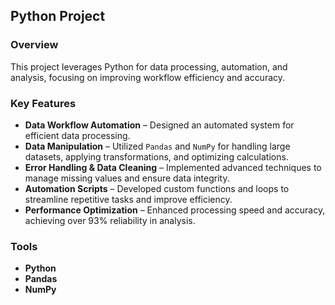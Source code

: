 ## Python Project

### Overview
This project leverages Python for data processing, automation, and analysis, focusing on improving workflow efficiency and accuracy.

### Key Features
- **Data Workflow Automation** – Designed an automated system for efficient data processing.
- **Data Manipulation** – Utilized `Pandas` and `NumPy` for handling large datasets, applying transformations, and optimizing calculations.
- **Error Handling & Data Cleaning** – Implemented advanced techniques to manage missing values and ensure data integrity.
- **Automation Scripts** – Developed custom functions and loops to streamline repetitive tasks and improve efficiency.
- **Performance Optimization** – Enhanced processing speed and accuracy, achieving over 93% reliability in analysis.

### Tools
- **Python**  
- **Pandas**  
- **NumPy**
